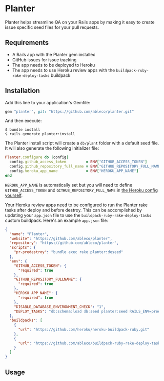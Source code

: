# Planter

Planter helps streamline QA on your Rails apps by making it easy to create issue specific seed files for your pull requests.

## Requirements

- A Rails app with the Planter gem installed
- GitHub issues for issue tracking
- The app needs to be deployed to Heroku
- The app needs to use Heroku review apps with the `buildpack-ruby-rake-deploy-tasks` buildpack

## Installation

Add this line to your application's Gemfile:

```ruby
gem "planter", git: "https://github.com/ableco/planter.git"
```

And then execute:

    $ bundle install
    $ rails generate planter:install

The Planter install script will create a `db/plant` folder with a default seed
file. It will also generate the following initializer file:

```ruby
Planter.configure do |config|
  config.github_access_token         = ENV["GITHUB_ACCESS_TOKEN"]
  config.github_repository_full_name = ENV["GITHUB_REPOSITORY_FULL_NAME"]
  config.heroku_app_name             = ENV["HEROKU_APP_NAME"]
end
```

`HEROKU_APP_NAME` is automatically set but you will need to define `GITHUB_ACCESS_TOKEN`
and `GITHUB_REPOSITORY_FULL_NAME` in [the Heroku config yourself](https://devcenter.heroku.com/articles/config-vars).

Your Heroku review apps need to be configured to run the Planter rake tasks after deploy
and before destroy. This can be accomplished by updating your `app.json` file to use
the `buildpack-ruby-rake-deploy-tasks` custom buildpack. Here's an example `app.json` file:

```json
{
  "name": "Planter",
  "website": "https://github.com/ableco/planter",
  "repository": "https://github.com/ableco/planter",
  "scripts": {
    "pr-predestroy": "bundle exec rake planter:deseed"
  },
  "env": {
    "GITHUB_ACCESS_TOKEN": {
      "required": true
    },
    "GITHUB_REPOSITORY_FULLNAME": {
      "required": true
    },
    "HEROKU_APP_NAME": {
      "required": true
    },
    "DISABLE_DATABASE_ENVIRONMENT_CHECK": "1",
    "DEPLOY_TASKS": "db:schema:load db:seed planter:seed RAILS_ENV=production"
  },
  "buildpacks": [
    {
      "url": "https://github.com/heroku/heroku-buildpack-ruby.git"
    },
    {
      "url": "https://github.com/ableco/buildpack-ruby-rake-deploy-tasks"
    }
  ]
}
```

## Usage
